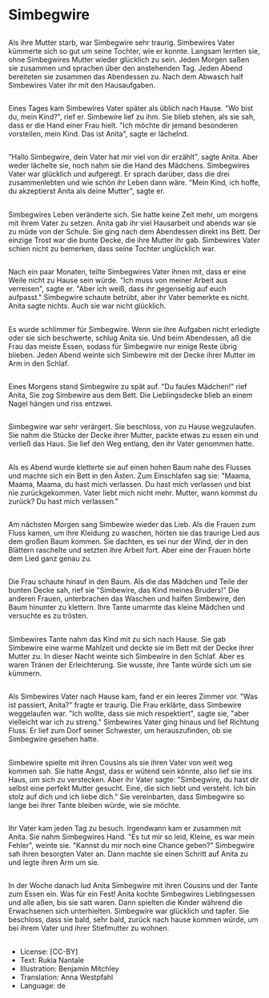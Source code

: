# Simbegwire

##
Als ihre Mutter starb, war Simbegwire sehr traurig. Simbewires Vater kümmerte sich so gut um seine Tochter, wie er konnte. Langsam lernten sie, ohne Simbegwires Mutter wieder glücklich zu sein. Jeden Morgen saßen sie zusammen und sprachen über den anstehenden Tag. Jeden Abend bereiteten sie zusammen das Abendessen zu. Nach dem Abwasch half Simbewires Vater ihr mit den Hausaufgaben.

##
Eines Tages kam Simbewires Vater später als üblich nach Hause. "Wo bist du, mein Kind?", rief er. Simbewire lief zu ihm. Sie blieb stehen, als sie sah, dass er die Hand einer Frau hielt. "Ich möchte dir jemand besonderen vorstellen, mein Kind. Das ist Anita", sagte er lächelnd.

##
"Hallo Simbegwire, dein Vater hat mir viel von dir erzählt", sagte Anita. Aber weder lächelte sie, noch nahm sie die Hand des Mädchens. Simbegwires Vater war glücklich und aufgeregt. Er sprach darüber, dass die drei zusammenlebten und wie schön ihr Leben dann wäre. "Mein Kind, ich hoffe, du akzeptierst Anita als deine Mutter", sagte er.

##
Simbegwires Leben veränderte sich. Sie hatte keine Zeit mehr, um morgens mit ihrem Vater zu setzen. Anita gab ihr viel Hausarbeit und abends war sie zu müde von der Schule. Sie ging nach dem Abendessen direkt ins Bett. Der einzige Trost war die bunte Decke, die ihre Mutter ihr gab. Simbewires Vater schien nicht zu bemerken, dass seine Tochter unglücklich war.

##
Nach ein paar Monaten, teilte Simbegwires Vater ihnen mit, dass er eine Weile nicht zu Hause sein würde. "Ich muss von meiner Arbeit aus verreisen", sagte er. "Aber ich weiß, dass ihr gegenseitig auf euch aufpasst." Simbegwire schaute betrübt, aber ihr Vater bemerkte es nicht. Anita sagte nichts. Auch sie war nicht glücklich.

##
Es wurde schlimmer für Simbegwire. Wenn sie ihre Aufgaben nicht erledigte oder sie sich beschwerte, schlug Anita sie. Und beim Abendessen, aß die Frau das meiste Essen, sodass für Simbegwire nur einige Reste übrig blieben. Jeden Abend weinte sich Simbewire mit der Decke ihrer Mutter im Arm in den Schlaf.

##
Eines Morgens stand Simbegwire zu spät auf. "Du faules Mädchen!" rief Anita, Sie zog Simbewire aus dem Bett. Die Lieblingsdecke blieb an einem Nagel hängen und riss entzwei.

##
Simbegwire war sehr verärgert. Sie beschloss, von zu Hause wegzulaufen. Sie nahm die Stücke der Decke ihrer Mutter, packte etwas zu essen ein und verließ das Haus. Sie lief den Weg entlang, den ihr Vater genommen hatte.

##
Als es Abend wurde kletterte sie auf einen hohen Baum nahe des Flusses und machte sich ein Bett in den Ästen. Zum Einschlafen sag sie: "Maama, Maama, Maama, du hast mich verlassen. Du hast mich verlassen und bist nie zurückgekommen. Vater liebt mich nicht mehr. Mutter, wann kommst du zurück? Du hast mich verlassen."

##
Am nächsten Morgen sang Simbewire wieder das Lieb. Als die Frauen zum Fluss kamen, um ihre Kleidung zu waschen, hörten sie das traurige Lied aus dem großen Baum kommen. Sie dachten, es sei nur der Wind, der in den Blättern raschelte und setzten ihre Arbeit fort. Aber eine der Frauen hörte dem Lied ganz genau zu.

##
Die Frau schaute hinauf in den Baum. Als die das Mädchen und Teile der bunten Decke sah, rief sie "Simbewire, das Kind meines Bruders!" Die anderen Frauen, unterbrachen das Waschen und halfen Simbewire, den Baum hinunter zu klettern. Ihre Tante umarmte das kleine Mädchen und versuchte es zu trösten.

##
Simbewires Tante nahm das Kind mit zu sich nach Hause. Sie gab Simbewire eine warme Mahlzeit und deckte sie im Bett mit der Decke ihrer Mutter zu. In dieser Nacht weinte sich Simbewire in den Schlaf. Aber es waren Tränen der Erleichterung. Sie wusste, ihre Tante würde sich um sie kümmern.

##
Als Simbewires Vater nach Hause kam, fand er ein leeres Zimmer vor. "Was ist passiert, Anita?" fragte er traurig. Die Frau erklärte, dass Simbewire weggelaufen war. "Ich wollte, dass sie mich respektiert", sagte sie, "aber vielleicht war ich zu streng." Simbewires Vater ging hinaus und lief Richtung Fluss. Er lief zum Dorf seiner Schwester, um herauszufinden, ob sie Simbegwire gesehen hatte.

##
Simbewire spielte mit ihren Cousins als sie ihren Vater von weit weg kommen sah. Sie hatte Angst, dass er wütend sein könnte, also lief sie ins Haus, um sich zu verstecken. Aber ihr Vater sagte: "Simbegwire, du hast dir selbst eine perfekt Mutter gesucht. Eine, die sich liebt und versteht. Ich bin stolz auf dich und ich liebe dich." Sie vereinbarten, dass Simbegwire so lange bei ihrer Tante bleiben würde, wie sie möchte.

##
Ihr Vater kam jeden Tag zu besuch. Irgendwann kam er zusammen mit Anita. Sie nahm Simbegwires Hand. "Es tut mir so leid, Kleine, es war mein Fehler", weinte sie. "Kannst du mir noch eine Chance geben?" Simbegwire sah ihren besorgten Vater an. Dann machte sie einen Schritt auf Anita zu und legte ihren Arm um sie.

##
In der Woche danach lud Anita Simbegwire mit ihren Cousins und der Tante zum Essen ein. Was für ein Fest! Anita kochte Simbegwires Lieblingsessen und alle aßen, bis sie satt waren. Dann spielten die Kinder während die Erwachsenen sich unterhielten. Simbegwire war glücklich und tapfer. Sie beschloss, dass sie bald, sehr bald, zurück nach hause kommen würde, um bei ihrem Vater und ihrer Stiefmutter zu wohnen.

##
* License: [CC-BY]
* Text: Rukia Nantale
* Illustration: Benjamin Mitchley
* Translation: Anna Westpfahl
* Language: de
